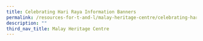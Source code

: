 ```yaml
---
title: Celebrating Hari Raya Information Banners
permalink: /resources-for-t-and-l/malay-heritage-centre/celebrating-hari-raya-information-banners/
description: ""
third_nav_title: Malay Heritage Centre
---
```

